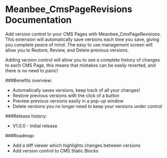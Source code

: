 # Meanbee_CmsPageRevisions Documentation


Add version control to your CMS Pages with Meanbee_CmsPageRevisions. This extension will automatically save versions each time you save, giving you complete peace of mind. The easy to use management screen will allow you to Restore, Review, and Delete previous versions.

Adding version control will allow you to see a complete history of changes to each CMS Page, this means that mistakes can be easily reverted, and there is no need to panic!

###Benefits overview:

- Automatically saves versions, keep track of all your changes!
- Restore previous versions with the click of a button
- Preview previous versions easily in a pop-up window
- Delete versions you no longer need to keep your versions under control

###Release history:

- V1.0.0 - Initial release

###Roadmap:

- Add a diff viewer which highlights changes between versions
- Add version control to CMS Static Blocks